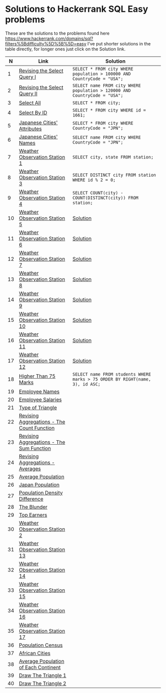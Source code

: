 # Solutions to Hackerrank SQL Easy problems
These are the solutions to the problems found here https://www.hackerrank.com/domains/sql?filters%5Bdifficulty%5D%5B%5D=easy
I've put shorter solutions in the table directly, for longer ones just click on the Solution link.

| N   | Link                                                                                                                                           | Solution                                                                    |
| --- | ---------------------------------------------------------------------------------------------------------------------------------------------- | --------------------------------------------------------------------------- |
| 1   | [Revising the Select Query I](https://www.hackerrank.com/challenges/revising-the-select-query?isFullScreen=true)                               | `SELECT * FROM city WHERE population > 100000 AND CountryCode = "USA";`     |
| 2   | [Revising the Select Query II](https://www.hackerrank.com/challenges/revising-the-select-query-2?isFullScreen=true)                            | `SELECT name FROM city WHERE population > 120000 AND CountryCode = "USA";`  |
| 3   | [Select All](https://www.hackerrank.com/challenges/select-all-sql?isFullScreen=true)                                                           | `SELECT * FROM city;`                                                       |
| 4   | [Select By ID](https://www.hackerrank.com/challenges/select-by-id?isFullScreen=true)                                                           | `SELECT * FROM city WHERE id = 1661;`                                       |
| 5   | [Japanese Cities' Attributes](https://www.hackerrank.com/challenges/japanese-cities-attributes?isFullScreen=true)                              | `SELECT * FROM city WHERE CountryCode = "JPN";`                             |
| 6   | [Japanese Cities' Names](https://www.hackerrank.com/challenges/japanese-cities-name?isFullScreen=true)                                         | `SELECT name FROM city WHERE CountryCode = "JPN";`                          |
| 7   | [Weather Observation Station 1](https://www.hackerrank.com/challenges/weather-observation-station-1?isFullScreen=true)                         | `SELECT city, state FROM station;`                                          |
| 8   | [Weather Observation Station 3](https://www.hackerrank.com/challenges/weather-observation-station-3?isFullScreen=true)                         | `SELECT DISTINCT city FROM station WHERE id % 2 = 0;`                       |
| 9   | [Weather Observation Station 4](https://www.hackerrank.com/challenges/weather-observation-station-4?isFullScreen=true)                         | `SELECT COUNT(city) - COUNT(DISTINCT(city)) FROM station;`                  |
| 10  | [Weather Observation Station 5](https://www.hackerrank.com/challenges/weather-observation-station-5?isFullScreen=true)                         | [Solution](problems/sql_easy/weather_observation_station_5.sql)             |
| 11  | [Weather Observation Station 6](https://www.hackerrank.com/challenges/weather-observation-station-6?isFullScreen=true)                         | [Solution](problems/sql_easy/weather_observation_station_6.sql)             |  
| 12  | [Weather Observation Station 7](https://www.hackerrank.com/challenges/weather-observation-station-7?isFullScreen=true)                         | [Solution](problems/sql_easy/weather_observation_station_7.sql)             |  
| 13  | [Weather Observation Station 8](https://www.hackerrank.com/challenges/weather-observation-station-8?isFullScreen=true)                         | [Solution](problems/sql_easy/weather_observation_station_8.sql)             |  
| 14  | [Weather Observation Station 9](https://www.hackerrank.com/challenges/weather-observation-station-9?isFullScreen=true)                         | [Solution](problems/sql_easy/weather_observation_station_9.sql)             | 
| 15  | [Weather Observation Station 10](https://www.hackerrank.com/challenges/weather-observation-station-10?isFullScreen=true)                       | [Solution](problems/sql_easy/weather_observation_station_10.sql)            | 
| 16  | [Weather Observation Station 11](https://www.hackerrank.com/challenges/weather-observation-station-11?isFullScreen=true)                       | [Solution](problems/sql_easy/weather_observation_station_11.sql)            | 
| 17  | [Weather Observation Station 12](https://www.hackerrank.com/challenges/weather-observation-station-12?isFullScreen=true)                       | [Solution](problems/sql_easy/weather_observation_station_12.sql)            | 
| 18  | [Higher Than 75 Marks](https://www.hackerrank.com/challenges/more-than-75-marks?isFullScreen=true)                                             |`SELECT name FROM students WHERE marks > 75 ORDER BY RIGHT(name, 3), id ASC;`|
| 19  | [Employee Names](https://www.hackerrank.com/challenges/name-of-employees?isFullScreen=true)                                                    |                                                                             |
| 20  | [Employee Salaries](https://www.hackerrank.com/challenges/salary-of-employees?isFullScreen=true)                                               |                                                                             |
| 21  | [Type of Triangle](https://www.hackerrank.com/challenges/what-type-of-triangle?isFullScreen=true)                                              |                                                                             |
| 22  | [Revising Aggregations - The Count Function](https://www.hackerrank.com/challenges/revising-aggregations-the-count-function?isFullScreen=true) |                                                                             |
| 23  | [Revising Aggregations - The Sum Function](https://www.hackerrank.com/challenges/revising-aggregations-sum?isFullScreen=true)                  |                                                                             |
| 24  | [Revising Aggregations - Averages](https://www.hackerrank.com/challenges/revising-aggregations-the-average-function?isFullScreen=true)         |                                                                             |
| 25  | [Average Population](https://www.hackerrank.com/challenges/average-population?isFullScreen=true)                                               |                                                                             |
| 26  | [Japan Population](https://www.hackerrank.com/challenges/japan-population?isFullScreen=true)                                                   |                                                                             |
| 27  | [Population Density Difference](https://www.hackerrank.com/challenges/population-density-difference?isFullScreen=true)                         |                                                                             |
| 28  | [The Blunder](https://www.hackerrank.com/challenges/the-blunder?isFullScreen=true)                                                             |                                                                             |
| 29  | [Top Earners](https://www.hackerrank.com/challenges/earnings-of-employees?isFullScreen=true)                                                   |                                                                             |
| 30  | [Weather Observation Station 2](https://www.hackerrank.com/challenges/weather-observation-station-2?isFullScreen=true)                         |                                                                             |
| 31  | [Weather Observation Station 13](https://www.hackerrank.com/challenges/weather-observation-station-13?isFullScreen=true)                       |                                                                             |
| 32  | [Weather Observation Station 14](https://www.hackerrank.com/challenges/weather-observation-station-14?isFullScreen=true)                       |                                                                             |
| 33  | [Weather Observation Station 15](https://www.hackerrank.com/challenges/weather-observation-station-15?isFullScreen=true)                       |                                                                             |
| 34  | [Weather Observation Station 16](https://www.hackerrank.com/challenges/weather-observation-station-16?isFullScreen=true)                       |                                                                             |
| 35  | [Weather Observation Station 17](https://www.hackerrank.com/challenges/weather-observation-station-17?isFullScreen=true)                       |                                                                             |
| 36  | [Population Census ](https://www.hackerrank.com/challenges/asian-population?isFullScreen=true)                                                 |                                                                             |
| 37  | [African Cities](https://www.hackerrank.com/challenges/african-cities?isFullScreen=true)                                                       |                                                                             |
| 38  | [Average Population of Each Continent](https://www.hackerrank.com/challenges/average-population-of-each-continent?isFullScreen=true)           |                                                                             |
| 39  | [Draw The Triangle 1](https://www.hackerrank.com/challenges/draw-the-triangle-1?isFullScreen=true)                                             |                                                                             |
| 40  | [Draw The Triangle 2](https://www.hackerrank.com/challenges/draw-the-triangle-2?isFullScreen=true)                                             |                                                                             |